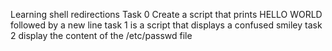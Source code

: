 Learning shell redirections
Task 0 Create a script that prints HELLO WORLD followed by a new line
task 1 is a script that displays a confused smiley
task 2 display the content of the \/etc/passwd file
